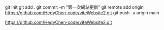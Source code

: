 git init 
git add .
git commit -m "第一次網站更新"
git remote add origin https://github.com/HedyChen-code/viteWebsite2.git
git push -u origin main 

https://github.com/HedyChen-code/viteWebsite2.git